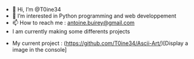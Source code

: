 - 👋 Hi, I’m @T0ine34
- 👀 I’m interested in Python programming and web developpement
- 📫 How to reach me : antoine.buirey@gmail.com
- I am currently making some differents projects

<!---
T0ine34/T0ine34 is a ✨ special ✨ repository because its `README.md` (this file) appears on your GitHub profile.
You can click the Preview link to take a look at your changes.
--->

- My current project : 
  (https://github.com/T0ine34/Ascii-Art/)[Display a image in the console]
